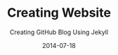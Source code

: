 ---
title: Creating Website
subtitle: Creating GitHub Blog Using Jekyll
layout: default
modal-id: 1
date: 2014-07-18
img: github-blog.png
thumbnail: github-blog-thumbnail.png
alt: image-alt
project-date: April 2014
tags: GitHub, Blog, Jekyll, Web Development
description: <div style="text-align:left;">Forking and modifying an existing <a href="https://github.com/barryclark/jekyll-now">Jekyll template</a> is one of the easiest ways to build GitHub blogs. But if you prefer some adventure and want to experiment eveything from scratch then this post is for you! </p>To create a blog on GitHub at first you need a <a href="https://github.com/">GitHub</a> account. After log in to your account you will see a panel on the left to create a repository. Create a new repository and name it <i>your_user_name.github.io</i>. When creating the repository make it public, you may skip Initialize the repository with a ReadMe file, choose a licence of your preference. After creating the repository you will get the address of the repository similar to <i>https://github.com/your_user_name/your_user_name.github.io.git</i>. </p>Use the <a href="https://pages.github.com/">git</a> tool to clone the repository to your own machine.<br><code>$git clone https://github.com/username/username.github.io</code></br> </p>Now download and install the <a href="https://jekyllrb.com/docs/installation/windows/">Jekyll</a> tool. This tool will mainly build your website. It has noting to do with GitHub. Open the <i>Windows command prompt</i> and check the Jekyll version to ensure it has been installed successfully.</br><code>jekyll -v</code></p>Now set the path of the command prompt to your cloned repository <i>your_user_name.github.io.git</i> and give the following <a href="https://michaelsoolee.com/jekyll-existing-folder/">command</a>. The dot (.) here is part of the command.<br><code>jekyll new .</code></br>if you have pre-existing files in your repository then <code>jekyll new . --force</code></p>It will create the structure of your website. Jekyll can help you to see the website on your localhost. Run the following command on Windows command prompt.</br><code>jekyll serve</code><br>If it doesn't work then try the following command. <code></br>bundle exec jekyll serve</code></p>It will generate a server address (http://). Copy-paste that to your browser. Your Blog is ready. Congratulations!</br>Now you can go online pushing your site to your GitHub account. Use the Git bash to give the following command on you project directory<code></br>$git add --all </br>$git commit -m "Initial Commit" </br>$git push -u origin master</code></p>Now go to to your GitHub repository (refresh if it is already open). It should show the uploaded project in the master branch. Go to the <i>Settings</i> of your repository. Under the <i>GitHub Pages</i> section select a <i>Source</i> branch (for example the master branch). The page will refresh and you will find the link of your website. If it's showing <i>Your site is ready to be published at http://</i> then wait a while and refresh your page. It will change to <i>Your site is published at http://</i>.</p>Your blog is online now, but it's holding only the default contents. You can customize it in your own way. One starting point is <i>_config.yml</i>. To publish your blog content modify following the format of the post given as an example inside the directory <i>_posts</i>. The link to your post will appear automatically in your Front matter.</p>You can customize your blog directly on GitHub or on your local machine. If you work on your local machine you can use <a href="https://code.visualstudio.com/">VSC</a> (Visual Studio Code) ( or a text editor will also do). </p>After modifying your code, save it and check the website using Jekyll on your own machine</br><code>jekyll serve</code></p>If Jekyll is already running simply refresh the page. If the contents of the page doesn't change even after refreshing then stop Jekyll and try<code></br>bundle exec jekyll clean </br>jekyll serve</code><p>When satisfied commit the changes using git bash and push it to your GitHub account.</p></div>
---